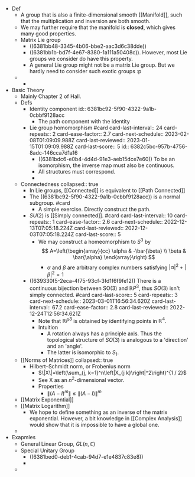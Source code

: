 - Def
	- A group that is also a finite-dimensional smooth [[Manifold]], such that the multiplication and inversion are both smooth.
	- We may further require that the manifold is **closed**, which gives many good properties.
	- Matrix Lie group
		- ((6381bb48-3345-4b06-bbe2-aac3d6c38dde))
		- ((6381bb1b-bd7f-4e67-8380-1a111a50408c)). However, most Lie groups we consider do have this property.
		- A general Lie group might not be a matrix Lie group. But we hardly need to consider such exotic groups :p
	-
		-
- Basic Theory
	- Mainly Chapter 2 of Hall.
	- Defs
		- Identity component
		  id:: 6381bc92-5f90-4322-9a1b-0cbbf9128acc
			- The path component with the identity
		- Lie group homomorphism #card
		  card-last-interval:: 24
		  card-repeats:: 2
		  card-ease-factor:: 2.7
		  card-next-schedule:: 2023-02-08T01:09:09.988Z
		  card-last-reviewed:: 2023-01-15T01:09:09.988Z
		  card-last-score:: 5
		  id:: 6382c5bc-957b-4756-8adc-146cca7d1a16
			- ((6381bdc6-e0b4-4d4d-91e3-aeb15dce7e60))
			  To be an isomorphism, the inverse map must also be continuous.
			- All structures must correspond.
			-
	- Connectedness
	  collapsed:: true
		- In Lie groups, [[Connected]] is equivalent to [[Path Connected]]
		- The ((6381bc92-5f90-4322-9a1b-0cbbf9128acc)) is a normal subgroup. #card
			- A simple exercise. Directly construct the path.
		- $SU(2)$ is [[Simply connected]]. #card
		  card-last-interval:: 10
		  card-repeats:: 1
		  card-ease-factor:: 2.6
		  card-next-schedule:: 2022-12-13T07:05:18.224Z
		  card-last-reviewed:: 2022-12-03T07:05:18.224Z
		  card-last-score:: 5
			- We may construct a homeomorphism to $S^3$ by 
			  $$
			  A=\left(\begin{array}{cc}
			  \alpha & -\bar{\beta} \\
			  \beta & \bar{\alpha}
			  \end{array}\right)
			  $$
				- $\alpha$ and $\beta$ are arbitrary complex numbers satisfying $|\alpha|^2+|\beta|^2=1$
		- ((639330f5-2eca-4f75-93cf-3fd1f6f9fe12)) There is a continuous bijection between $\mathrm{SO}(3)$ and $\mathbb{R} P^3$, thus $SO(3)$ isn't simply connected. #card
		  card-last-score:: 5
		  card-repeats:: 3
		  card-next-schedule:: 2023-03-01T16:56:34.620Z
		  card-last-interval:: 67.2
		  card-ease-factor:: 2.8
		  card-last-reviewed:: 2022-12-24T12:56:34.621Z
			- Note that $\mathbb{R} P^3$ is obtained by identifying points in $\mathbb R^4$.
			- Intuition
				- A rotation always has a principle axis. Thus the topological structure of $SO(3)$ is analogous to a 'direction' and an 'angle'.
				- The latter is isomorphic to $S_1$.
	- [[Norms of Matrices]]
	  collapsed:: true
		- Hilbert–Schmidt norm, or Frobenius norm
			- $\|X\|=\left(\sum_{j, k=1}^n\left|X_{j k}\right|^2\right)^{1 / 2}$
			- See X as an $n^2$-dimensional vector.
			- Properties
				- $\left\|(A-I)^m\right\| \leq\|(A-I)\|^m$
	- [[Matrix Exponential]]
	- [[Matrix Logarithm]]
		- We hope to define something as an inverse of the matrix exponential.
		  However, a bit knowledge in [[Complex Analysis]] would show that it is impossible to have a global one.
	-
- Exapmles
	- General Linear Group, $GL(n,\mathbb C)$
	- Special Unitary Group
		- ((6381bed0-deb1-4cab-94d7-e1e4837c83e8))
		-
	-